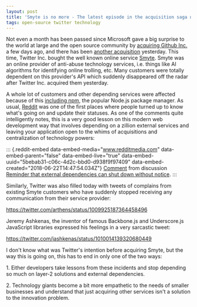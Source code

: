 ```yaml
---
layout: post
title: 'Smyte is no more - The latest episode in the acquisition saga of Tech Giants'
tags: open-source twitter technology
---
```


Not even a month has been passed since Microsoft gave a big surprise to the world at large and the open source community by [acquiring Github Inc.](https://prahladyeri.github.io/blog/2018/06/microsofts-github-acquisition-an-unbiased-perspective.html) a few days ago, and there has been [another acquisition](https://techcrunch.com/2018/06/21/twitter-acquires-anti-abuse-technology-provider-smyte/) yesterday. This time, Twitter Inc. bought the well known online service [Smyte](https://smyte.com/). Smyte was an online provider of anti-abuse technology services, i.e. things like AI algorithms for identifying online trolling, etc. Many customers were totally dependent on this provider's API which suddenly disappeared off the radar after Twitter Inc. acquired them yesterday.<!--more-->

A whole lot of customers and other depending services were affected because of this [including npm](https://twitter.com/seldo/status/1009873821141118976?s=09), the popular Node.js package manager. As usual, [Reddit](https://old.reddit.com/r/sysadmin/comments/8swr1e/reminder_that_external_dependencies_can_shut_down/) was one of the first places where people turned up to know what's going on and update their statuses. As one of the comments quite intelligently notes, this is a very good lesson on this modern web development way that involves depending on a zillion external services and leaving your application open to the whims of acquisitions and centralization of technology powers:

::: {.reddit-embed data-embed-media="www.redditmedia.com" data-embed-parent="false" data-embed-live="true" data-embed-uuid="5bebab31-c06c-4d2c-bbd0-d938f9f97409" data-embed-created="2018-06-22T14:47:54.034Z"}
[Comment](https://old.reddit.com/r/sysadmin/comments/8swr1e/reminder_that_external_dependencies_can_shut_down/e13j9tx/) from discussion [Reminder that external dependencies can shut down without notice](https://old.reddit.com/r/sysadmin/comments/8swr1e/reminder_that_external_dependencies_can_shut_down/).
:::

<p>
<script async src="https://www.redditstatic.com/comment-embed.js"></script>
</p>
Similarly, Twitter was also filled today with tweets of complains from existing Smyte customers who have suddenly stopped receiving any communication from their service provider:

https://twitter.com/arthens/status/1009925187364458496

Jeremy Ashkenas, the inventor of famous Backbone.js and Underscore.js JavaScript libraries expressed his feelings in a very sarcastic tweet:

https://twitter.com/jashkenas/status/1010014139320680449

I don't know what was Twitter's intention before acquiring Smyte, but the way this is going on, this has to end in only one of the two ways:

1\. Either developers take lessons from these incidents and stop depending so much on layer-2 solutions and external dependencies.

2\. Technology giants become a bit more empathetic to the needs of smaller businesses and understand that just acquiring other services isn't a solution to the innovation problem.
